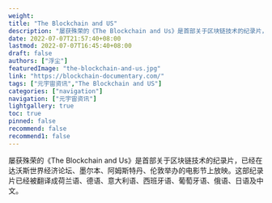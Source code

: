 ```yaml
---
weight: 
title: "The Blockchain and US"
description: "屡获殊荣的《The Blockchain and Us》是首部关于区块链技术的纪录片，已经在达沃斯世界经济论坛、墨尔本、阿姆斯特丹、伦敦举办的电影节上放映"
date: 2022-07-07T21:57:40+08:00
lastmod: 2022-07-07T16:45:40+08:00
draft: false
authors: ["浮尘"]
featuredImage: "the-blockchain-and-us.jpg"
link: "https://blockchain-documentary.com/"
tags: ["元宇宙资讯","The Blockchain and US"]
categories: ["navigation"]
navigation: ["元宇宙资讯"]
lightgallery: true
toc: true
pinned: false
recommend: false
recommend1: false
---
```

屡获殊荣的《The Blockchain and Us》是首部关于区块链技术的纪录片，已经在达沃斯世界经济论坛、墨尔本、阿姆斯特丹、伦敦举办的电影节上放映。这部纪录片已经被翻译成荷兰语、德语、意大利语、西班牙语、葡萄牙语、俄语、日语及中文。